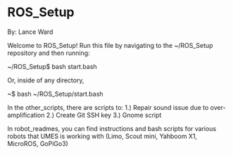 # ROS_Setup


By: Lance Ward

Welcome to ROS_Setup!
Run this file by navigating to the ~/ROS_Setup repository
and then running:

~/ROS_Setup$   	bash start.bash

Or, inside of any directory,

~$             	bash ~/ROS_Setup/start.bash


In the other_scripts, there are scripts to:
1.) Repair sound issue due to over-amplification
2.) Create Git SSH key
3.) Gnome script



In robot_readmes, you can find instructions and bash scripts for various robots 
that UMES is working with (Limo, Scout mini, Yahboom X1, MicroROS, GoPiGo3)
